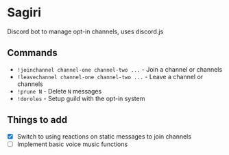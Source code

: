 # Sagiri
Discord bot to manage opt-in channels, uses discord.js
## Commands
- `!joinchannel channel-one channel-two ...` - Join a channel or channels
- `!leavechannel channel-one channel-two ...` - Leave a channel or channels
- `!prune N` - Delete `N` messages
- `!doroles` - Setup guild with the opt-in system
## Things to add
- [x] Switch to using reactions on static messages to join channels
- [ ] Implement basic voice music functions